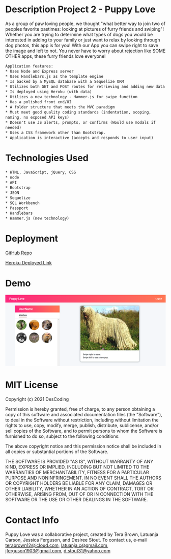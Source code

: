 # Description Project 2 - Puppy Love
 As a group of paw loving people, we thought "what better way to join two of peoples favorite pastimes: looking at pictures of furry friends and swiping"!  Whether you are trying to determine what types of dogs you would be interested in adding to your family or just want to relax by looking through dog photos, this app is for you! With our App you can swipe right to save the image and left to not. You never have to worry about rejection like SOME OTHER apps, these furry friends love everyone!

    Application features:
	* Uses Node and Express server
    * Uses Handlebars.js as the template engine
    * Is backed by a MySQL database with a Sequelize ORM
    * Utilizes both GET and POST routes for retrieving and adding new data
	* Is deployed using Heroku (with data)
	* Utilizes a new technology - Hammer.js for swipe function
	* Has a polished front end/UI
	* A folder structure that meets the MVC paradigm
	* Must meet good quality coding standards (indentation, scoping, naming, no exposed API keys)
    * Doesn't use JS alerts, prompts, or confirms (Would use modals if needed)
    * Uses a CSS framework other than Bootstrap.
    * Application is interactive (accepts and responds to user input)

# Technologies Used
    * HTML, JavaScript, jQuery, CSS
    * node
    * API
    * Bootstrap
    * JSON
    * Sequelize
    * SQL Workbench
    * Passport
    * Handlebars
    * Hammer.js (new technology)

# Deployment

[GitHub Repo](https://github.com/DesCoding/PuppyLove)

[Heroku Deployed Link](https://puppy-love.herokuapp.com/)

# Demo

![Demo](assets/MemberPage.png)

# MIT License

Copyright (c) 2021 DesCoding

Permission is hereby granted, free of charge, to any person obtaining a copy
of this software and associated documentation files (the "Software"), to deal
in the Software without restriction, including without limitation the rights
to use, copy, modify, merge, publish, distribute, sublicense, and/or sell
copies of the Software, and to permit persons to whom the Software is
furnished to do so, subject to the following conditions:

The above copyright notice and this permission notice shall be included in all
copies or substantial portions of the Software.

THE SOFTWARE IS PROVIDED "AS IS", WITHOUT WARRANTY OF ANY KIND, EXPRESS OR
IMPLIED, INCLUDING BUT NOT LIMITED TO THE WARRANTIES OF MERCHANTABILITY,
FITNESS FOR A PARTICULAR PURPOSE AND NONINFRINGEMENT. IN NO EVENT SHALL THE
AUTHORS OR COPYRIGHT HOLDERS BE LIABLE FOR ANY CLAIM, DAMAGES OR OTHER
LIABILITY, WHETHER IN AN ACTION OF CONTRACT, TORT OR OTHERWISE, ARISING FROM,
OUT OF OR IN CONNECTION WITH THE SOFTWARE OR THE USE OR OTHER DEALINGS IN THE
SOFTWARE.

# Contact Info
Puppy Love was a collaborative project, created by Tera Brown, Latuanja Carson, Jessica Ferguson, and Desiree Stout.  To contact us, e-mail terabrown12@icloud.com, latuanja.c@gmail.com, jferguson1903@gmail.com, d.stout31@yahoo.com





